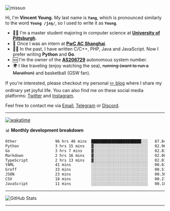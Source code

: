 <p align="left"> <img src="https://komarev.com/ghpvc/?username=missuo&label=Profile%20views&color=0e75b6&style=flat" alt="missuo" /> </p>


Hi, I'm **Vincent Young**. My last name is **`Yang`**, which is pronounced similarly to the word **`Young /jʌŋ/`**, so I used to write it as **`Young`**. 

-  👨‍🎓 I'm a master student majoring in computer science at [**University of Pittsburgh**](https://www.pitt.edu).
-  💼 Once I was an intern at **[PwC AC Shanghai](https://www.linkedin.com/company/pwc-ac-shanghai/)**.
-  👨‍💻 In the past, I have written C/C++, PHP, Java and JavaScript. Now I prefer writing **Python** and **Go**.
-  🆕 I'm the owner of the **[AS206729](https://bgp.tools/AS206729)** autonomous system number.
-  🌍 I like traveling (enjoy watching the sea), ~~running (want to run a Marathon)~~ and basketball (GSW fan).

If you're interested, please checkout my personal [✏️ blog](https://missuo.me/) where I share my ordinary yet joyful life. You can also find me on these social media platforms: [Twitter](https://twitter.com/m1ssuo) and [Instagram](https://www.instagram.com/m1ssuo).

Feel free to contact me via <a href="mailto:i@yyt.moe">Email</a>, [Telegram](https://t.me/missuo) or [Discord](https://discordapp.com/users/missuo#7448).

-------

[![wakatime](https://wakatime.com/badge/user/c13cd961-40ca-417a-afb6-1f9ea8ac295c.svg)](https://wakatime.com/@missuo)

📊 **Monthly development breakdown**
<!--START_SECTION:waka-->

```txt
Other                 96 hrs 46 mins  ██████████████████████░░░   87.84 %
Python                3 hrs 15 mins   ▓░░░░░░░░░░░░░░░░░░░░░░░░   02.96 %
Go                    3 hrs 7 mins    ▓░░░░░░░░░░░░░░░░░░░░░░░░   02.83 %
Markdown              2 hrs 16 mins   ▓░░░░░░░░░░░░░░░░░░░░░░░░   02.06 %
TypeScript            2 hrs 13 mins   ▓░░░░░░░░░░░░░░░░░░░░░░░░   02.01 %
YAML                  41 mins         ░░░░░░░░░░░░░░░░░░░░░░░░░   00.63 %
Groff                 33 mins         ░░░░░░░░░░░░░░░░░░░░░░░░░   00.51 %
JSON                  23 mins         ░░░░░░░░░░░░░░░░░░░░░░░░░   00.36 %
CSV                   18 mins         ░░░░░░░░░░░░░░░░░░░░░░░░░   00.27 %
JavaScript            11 mins         ░░░░░░░░░░░░░░░░░░░░░░░░░   00.18 %
```

<!--END_SECTION:waka-->

-------

![GitHub Stats](https://github-readme-stats-opal-alpha-76.vercel.app/api?username=missuo&show_icons=true&theme=transparent)

-------

